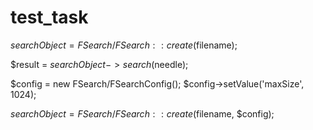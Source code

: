 # test_task

$searchObject = FSearch/FSearch::create($filename);

$result = $searchObject->search($needle);


$config = new FSearch/FSearchConfig();
$config->setValue('maxSize', 1024);

$searchObject = FSearch/FSearch::create($filename, $config);

